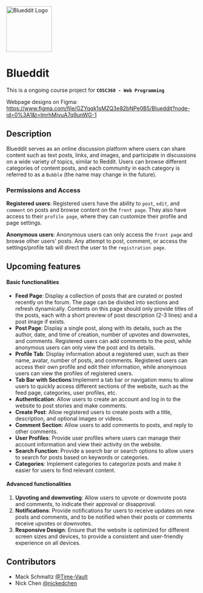<picture>
  <img src="https://user-images.githubusercontent.com/88886207/217671905-3e9c7b3d-d6de-4821-85b6-af54b38244e0.png" alt="Blueddit Logo" height="120">
</picture>

# Blueddit

This is a ongoing course project for **`COSC360 - Web Programming`**

Webpage designs on Figma: <https://www.figma.com/file/GZYqqk1sMZQ3e82bNPe0B5/Blueddit?node-id=0%3A1&t=lmrhMjvuA7q9unWG-1>

## Description

Blueddit serves as an online discussion platform where users can share content such as text posts, links, and images, and participate in discussions on a wide variety of topics, similar to Reddit. Users can browse different categories of content posts, and each community in each category is referred to as a `Bubble` (the name may change in the future).

### Permissions and Access

**Registered users**: Registered users have the ability to `post`, `edit`, and `comment` on posts and browse content on the `front page`. They also have access to their `profile page`, where they can customize their profile and page settings.

**Anonymous users**: Anonymous users can only access the `front page` and browse other users' posts. Any attempt to post, comment, or access the settings/profile tab will direct the user to the `registration page`.

## Upcoming features

#### Basic functionalities

- **Feed Page**: Display a collection of posts that are curated or posted recently on the forum. The page can be divided into sections and refresh dynamically. Contents on this page should only provide titles of the posts, each with a short preview of post description (2-3 lines) and a post image if exists.
- **Post Page**: Display a single post, along with its details, such as the author, date, and time of creation, number of upvotes and downvotes, and comments. Registered users can add comments to the post, while anonymous users can only view the post and its details.
- **Profile Tab**: Display information about a registered user, such as their name, avatar, number of posts, and comments. Registered users can access their own profile and edit their information, while anonymous users can view the profiles of registered users.
- **Tab Bar with Sections**:Implement a tab bar or navigation menu to allow users to quickly access different sections of the website, such as the feed page, categories, user profiles, etc.
- **Authentication**: Allow users to create an account and log in to the website to post stories and make comments.
- **Create Post**: Allow registered users to create posts with a title, description, and optional images or videos.
- **Comment Section**: Allow users to add comments to posts, and reply to other comments.
- **User Profiles**: Provide user profiles where users can manage their account information and view their activity on the website.
- **Search Function**: Provide a search bar or search options to allow users to search for posts based on keywords or categories.
- **Categories**: Implement categories to categorize posts and make it easier for users to find relevant content.

#### Advanced functionalities

1. **Upvoting and downvoting**: Allow users to upvote or downvote posts and comments, to indicate their approval or disapproval.
1. **Notifications**: Provide notifications for users to receive updates on new posts and comments, and to be notified when their posts or comments receive upvotes or downvotes.
1. **Responsive Design**: Ensure that the website is optimized for different screen sizes and devices, to provide a consistent and user-friendly experience on all devices.

## Contributors

- Mack Schmaltz  [@Time-Vault](https://github.com/Time-Vault)
- Nick Chen  [@nickedchen](https://github.com/nickedchen)
